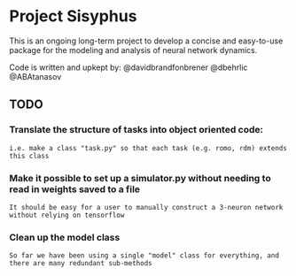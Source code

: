 # Project Sisyphus

This is an ongoing long-term project to develop a concise and easy-to-use package for the modeling and analysis of neural network dynamics. 

Code is written and upkept by: @davidbrandfonbrener @dbehrlic @ABAtanasov 


## TODO

  ### Translate the structure of tasks into object oriented code:
    i.e. make a class "task.py" so that each task (e.g. romo, rdm) extends this class

  ### Make it possible to set up a simulator.py without needing to read in weights saved to a file
    It should be easy for a user to manually construct a 3-neuron network without relying on tensorflow
    
  ### Clean up the model class
    So far we have been using a single "model" class for everything, and there are many redundant sub-methods


